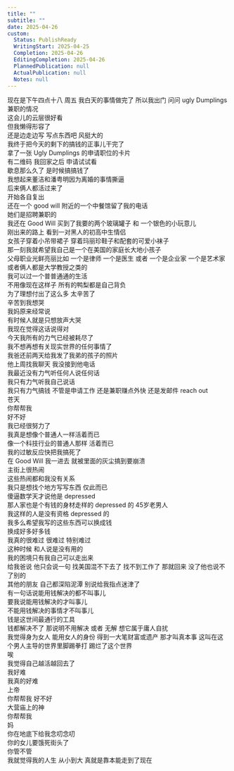 ```yaml
---
title: ""
subtitle: ""
date: 2025-04-26
custom:
  Status: PublishReady
  WritingStart: 2025-04-25
  Completion: 2025-04-26
  EditingCompletion: 2025-04-26
  PlannedPublication: null
  ActualPublication: null
  Notes: null
---          
```

现在是下午四点十八 周五 我白天的事情做完了 所以我出门 问问 ugly Dumplings 兼职的情况        
这会儿的云层很好看        
但我懒得形容了          
还是边走边写 写点东西吧 风挺大的           
我终于把今天的剩下的搞钱的正事儿干完了          
拿了一张 Ugly Dumplings 的申请职位的卡片        
有二维码 我回家之后 申请试试看        
歇息那么久了 是时候搞搞钱了          
我想起来董洁和潘粤明因为离婚的事情撕逼        
后来俩人都活过来了        
开始各自复出          
还在一个 good will 附近的一个中餐馆留了我的电话        
她们是招聘兼职的          
我还在 Good Will 买到了我要的两个玻璃罐子 和 一个银色的小玩意儿          
刚出来的路上 看到一对黑人的初高中生情侣        
女孩子穿着小吊带裙子 穿着玛丽珍鞋子和配套的可爱小袜子        
那一刻我就希望我自己是一个在美国的家庭长大地小孩子        
父母职业光鲜亮丽比如 一个是律师 一个是医生 或者 一个是企业家 一个是艺术家 或者俩人都是大学教授之类的        
我可以过一个普普通通的生活          
不用像现在这样子 所有的鸭梨都是自己背负        
为了理想付出了这么多 太辛苦了        
辛苦到我想哭          
我妈原来经常说        
有时候人就是只想放声大哭        
我现在觉得这话说得对          
今天我所有的力气已经被耗尽了        
我不想再想有关现实世界的任何事情了          
我爸还前两天给我发了我弟的孩子的照片        
他上周找我聊天 我没接到他电话        
我最近没有力气听任何人说任何话        
我只有力气听我自己说话        
我只有力气搞钱 不管是申请工作 还是兼职赚点外快 还是发邮件 reach out           
苍天        
你帮帮我        
好不好        
我已经很努力了        
我真是想像个普通人一样活着而已        
像一个科技行业的普通人那样 活着而已          
我的过敏反应快把我搞死了        
在 Good Will 我一进去 就被里面的灰尘搞到要崩溃          
主街上很热闹        
这些热闹都和我没有关系          
我只是想找个地方写写东西 仅此而已          
傻逼数学天才说他是 depressed        
那人家也是个有钱的身材走样的 depressed 的 45岁老男人        
我这样的人是没有资格 depressed 的          
我多么希望我写的这些东西可以换成钱        
换成好多好多钱          
我真的很难过 很难过 特别难过          
这种时候 和人说是没有用的        
我的困境只有我自己可以走出来          
给我爸说 他只会说一句 找美国混不下去了 找不到工作了 那就回来 没了他也说不了别的        
其他的朋友 自己都深陷泥潭 别说给我指点迷津了          
有一句话说能用钱解决的都不叫事儿        
要我说能用钱解决的才叫事儿        
不能用钱解决的事情才不叫事儿        
钱是这世间最通行的工具        
钱都解决不了 那说明不用解决 或者 无解 想它属于庸人自扰          
我觉得身为女人 能用女人的身份 得到一大笔财富或遗产 那才叫真本事 这叫在这个男人主导的世界里脚踢拳打 踢烂了这个世界          
唉        
我觉得自己越活越回去了        
我好难        
我真的好难          
上帝        
你帮帮我 好不好          
大营庙上的神        
你帮帮我          
妈        
你在地底下给我念叨念叨        
你的女儿要饿死街头了        
你管不管          
我就觉得我的人生 从小到大 真就是靠本能走到了现在           
      